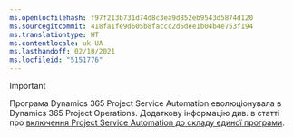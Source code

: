 ```yaml
---
ms.openlocfilehash: f97f213b731d74d8c3ea9d852eb9543d5874d120
ms.sourcegitcommit: 418fa1fe9d605b8faccc2d5dee1b04b4e753f194
ms.translationtype: HT
ms.contentlocale: uk-UA
ms.lasthandoff: 02/10/2021
ms.locfileid: "5151776"
---
```

> [!IMPORTANT]
> Програма Dynamics 365 Project Service Automation еволюціонувала в Dynamics 365 Project Operations. Додаткову інформацію див. в статті про [включення Project Service Automation до складу єдиної програми](https://dynamics.microsoft.com/en-us/project-service-automation/overview/).
